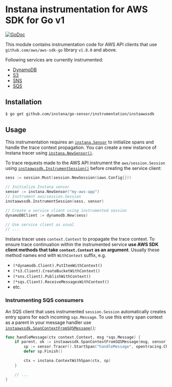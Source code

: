 Instana instrumentation for AWS SDK for Go v1
=============================================

[![GoDoc](https://img.shields.io/static/v1?label=godoc&message=reference&color=blue)][godoc]

This module contains instrumentation code for AWS API clients that use `github.com/aws/aws-sdk-go` library `v1.8.0` and above.

Following services are currently instrumented:

* [DynamoDB](https://docs.aws.amazon.com/sdk-for-go/api/service/dynamodb/)
* [S3](https://docs.aws.amazon.com/sdk-for-go/api/service/s3/)
* [SNS](https://docs.aws.amazon.com/sdk-for-go/api/service/sns/)
* [SQS](https://docs.aws.amazon.com/sdk-for-go/api/service/sqs/)

Installation
------------

```bash
$ go get github.com/instana/go-sensor/instrumentation/instaawssdk
```

Usage
-----

This instrumentation requires an [`instana.Sensor`][Sensor] to initialize spans and handle the trace context propagation.
You can create a new instance of Instana tracer using [`instana.NewSensor()`][NewSensor].

To trace requests made to the AWS API instrument the `aws/session.Session` using [`instaawssdk.InstrumentSession()`][InstrumentSession]
before creating the service client:

```go
sess := session.Must(session.NewSession(&aws.Config{}))

// Initialize Instana sensor
sensor := instana.NewSensor("my-aws-app")
// Instrument aws/session.Session
instaawssdk.InstrumentSession(sess, sensor)

// Create a service client using instrumented session
dynamoDBClient := dynamodb.New(sess)

// Use service client as usual
// ...
```

Instana tracer uses `context.Context` to propagate the trace context. To ensure trace continuation within
the instrumented service **use AWS SDK client methods that take `context.Context` as an argument**.
Usually these method names end with `WithContext` suffix, e.g.

* `(*dynamodb.Client).PutItemWithContext()`
* `(*s3.Client).CreateBucketWithContext()`
* `(*sns.Client).PublishWithContext()`
* `(*sqs.Client).ReceiveMessagesWithContext()`
* etc.

### Instrumenting SQS consumers

An SQS client that uses instrumented `session.Session` automatically creates entry spans for each incoming
`sqs.Message`. To use this entry span context as a parent in your message handler use
[`instaawssdk.SpanContextFromSQSMessage()`][SpanContextFromSQSMessage]:

```go
func handleMessage(ctx context.Context, msg *sqs.Message) {
	if parent, ok := instaawssdk.SpanContextFromSQSMessage(msg, sensor); ok {
		sp := sensor.Tracer().StartSpan("handleMessage", opentracing.ChildOf(parent))
		defer sp.Finish()

		ctx = instana.ContextWithSpan(ctx, sp)
    }

    // ...
}
```

[godoc]: https://pkg.go.dev/github.com/instana/go-sensor/instrumentation/instaawssdk
[Sensor]: https://pkg.go.dev/github.com/instana/go-sensor?tab=doc#Sensor
[NewSensor]: https://pkg.go.dev/github.com/instana/go-sensor?tab=doc#NewSensor
[InstrumentSession]: https://pkg.go.dev/github.com/instana/go-sensor/instrumentation/instaawssdk?tab=doc#InstrumentSession
[SpanContextFromSQSMessage]: https://pkg.go.dev/github.com/instana/go-sensor/instrumentation/instaawssdk?tab=doc#SpanContextFromSQSMessage
